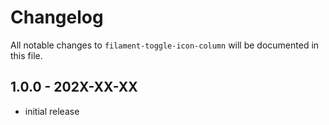 # Changelog

All notable changes to `filament-toggle-icon-column` will be documented in this file.

## 1.0.0 - 202X-XX-XX

- initial release
